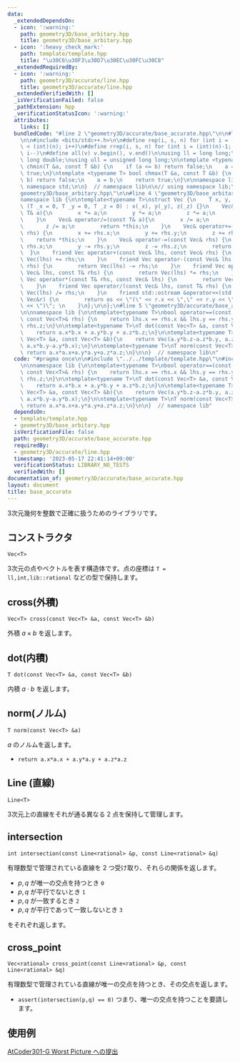 ```yaml
---
data:
  _extendedDependsOn:
  - icon: ':warning:'
    path: geometry3D/base_arbitary.hpp
    title: geometry3D/base_arbitary.hpp
  - icon: ':heavy_check_mark:'
    path: template/template.hpp
    title: "\u30C6\u30F3\u30D7\u30EC\u30FC\u30C8"
  _extendedRequiredBy:
  - icon: ':warning:'
    path: geometry3D/accurate/line.hpp
    title: geometry3D/accurate/line.hpp
  _extendedVerifiedWith: []
  _isVerificationFailed: false
  _pathExtension: hpp
  _verificationStatusIcon: ':warning:'
  attributes:
    links: []
  bundledCode: "#line 2 \"geometry3D/accurate/base_accurate.hpp\"\n\n#line 2 \"template/template.hpp\"\
    \n\n#include <bits/stdc++.h>\n\n#define rep(i, s, n) for (int i = (int)(s); i\
    \ < (int)(n); i++)\n#define rrep(i, s, n) for (int i = (int)(n)-1; i >= (int)(s);\
    \ i--)\n#define all(v) v.begin(), v.end()\n\nusing ll = long long;\nusing ld =\
    \ long double;\nusing ull = unsigned long long;\n\ntemplate <typename T> bool\
    \ chmin(T &a, const T &b) {\n    if (a <= b) return false;\n    a = b;\n    return\
    \ true;\n}\ntemplate <typename T> bool chmax(T &a, const T &b) {\n    if (a >=\
    \ b) return false;\n    a = b;\n    return true;\n}\n\nnamespace lib {\n\nusing\
    \ namespace std;\n\n}  // namespace lib\n\n// using namespace lib;\n#line 2 \"\
    geometry3D/base_arbitary.hpp\"\n\n#line 4 \"geometry3D/base_arbitary.hpp\"\n\n\
    namespace lib {\n\ntemplate<typename T>\nstruct Vec {\n    T x, y, z;\n    Vec\
    \ (T _x = 0, T _y = 0, T _z = 0) : x(_x), y(_y), z(_z) {}\n    Vec& operator*=(const\
    \ T& a){\n        x *= a;\n        y *= a;\n        z *= a;\n        return *this;\n\
    \    }\n    Vec& operator/=(const T& a){\n        x /= a;\n        y /= a;\n \
    \       z /= a;\n        return *this;\n    }\n    Vec& operator+=(const Vec&\
    \ rhs) {\n        x += rhs.x;\n        y += rhs.y;\n        z += rhs.z;\n    \
    \    return *this;\n    }\n    Vec& operator-=(const Vec& rhs) {\n        x -=\
    \ rhs.x;\n        y -= rhs.y;\n        z -= rhs.z;\n        return *this;\n  \
    \  }\n    friend Vec operator+(const Vec& lhs, const Vec& rhs) {\n        return\
    \ Vec(lhs) += rhs;\n    }\n    friend Vec operator-(const Vec& lhs, const Vec&\
    \ rhs) {\n        return Vec(lhs) -= rhs;\n    }\n    friend Vec operator*(const\
    \ Vec& lhs, const T& rhs) {\n        return Vec(lhs) *= rhs;\n    }\n    friend\
    \ Vec operator*(const T& rhs, const Vec& lhs) {\n        return Vec(lhs) *= rhs;\n\
    \    }\n    friend Vec operator/(const Vec& lhs, const T& rhs) {\n        return\
    \ Vec(lhs) /= rhs;\n    }\n    friend std::ostream &operator<<(std::ostream &os,const\
    \ Vec&r) {\n        return os << \"(\" << r.x << \",\" << r.y << \",\" << r.z\
    \ << \")\"; \n    }\n};\n\n};\n#line 5 \"geometry3D/accurate/base_accurate.hpp\"\
    \n\nnamespace lib {\n\ntemplate<typename T>\nbool operator==(const Vec<T>& lhs,\
    \ const Vec<T>& rhs) {\n    return lhs.x == rhs.x && lhs.y == rhs.y && lhs.z ==\
    \ rhs.z;\n}\n\ntemplate<typename T>\nT dot(const Vec<T> &a, const Vec<T> &b){\n\
    \    return a.x*b.x + a.y*b.y + a.z*b.z;\n}\n\ntemplate<typename T>\nVec<T> cross(const\
    \ Vec<T> &a, const Vec<T> &b){\n    return Vec(a.y*b.z-a.z*b.y, a.z*b.x-a.x*b.z,\
    \ a.x*b.y-a.y*b.x);\n}\n\ntemplate<typename T>\nT norm(const Vec<T> &a){\n   \
    \ return a.x*a.x+a.y*a.y+a.z*a.z;\n}\n\n}  // namespace lib\n"
  code: "#pragma once\n\n#include \"../../template/template.hpp\"\n#include \"../base_arbitary.hpp\"\
    \n\nnamespace lib {\n\ntemplate<typename T>\nbool operator==(const Vec<T>& lhs,\
    \ const Vec<T>& rhs) {\n    return lhs.x == rhs.x && lhs.y == rhs.y && lhs.z ==\
    \ rhs.z;\n}\n\ntemplate<typename T>\nT dot(const Vec<T> &a, const Vec<T> &b){\n\
    \    return a.x*b.x + a.y*b.y + a.z*b.z;\n}\n\ntemplate<typename T>\nVec<T> cross(const\
    \ Vec<T> &a, const Vec<T> &b){\n    return Vec(a.y*b.z-a.z*b.y, a.z*b.x-a.x*b.z,\
    \ a.x*b.y-a.y*b.x);\n}\n\ntemplate<typename T>\nT norm(const Vec<T> &a){\n   \
    \ return a.x*a.x+a.y*a.y+a.z*a.z;\n}\n\n}  // namespace lib"
  dependsOn:
  - template/template.hpp
  - geometry3D/base_arbitary.hpp
  isVerificationFile: false
  path: geometry3D/accurate/base_accurate.hpp
  requiredBy:
  - geometry3D/accurate/line.hpp
  timestamp: '2023-05-17 22:41:14+09:00'
  verificationStatus: LIBRARY_NO_TESTS
  verifiedWith: []
documentation_of: geometry3D/accurate/base_accurate.hpp
layout: document
title: base_accurate
---
```


3次元幾何を整数で正確に扱うためのライブラリです。

## コンストラクタ

`Vec<T>`

3次元の点やベクトルを表す構造体です。点の座標は `T = ll,int,lib::rational` などの型で保持します。

## cross(外積)

`Vec<T> cross(const Vec<T> &a, const Vec<T> &b)`

外積 $a\times b$ を返します。

## dot(内積)

`T dot(const Vec<T> &a, const Vec<T> &b)`

内積 $a\cdot b$ を返します。

## norm(ノルム)

`T norm(const Vec<T> &a)`

$a$ のノルムを返します。

- `return a.x*a.x + a.y*a.y + a.z*a.z`

## Line (直線)

`Line<T>`

3次元上の直線をそれが通る異なる $2$ 点を保持して管理します。

## intersection

`int intersection(const Line<rational> &p, const Line<rational> &q)`

有理数型で管理されている直線を $2$ つ受け取り、それらの関係を返します。

- $p,q$ が唯一の交点を持つとき `0`
- $p,q$ が平行でないとき `1`
- $p,q$ が一致するとき `2`
- $p,q$ が平行であって一致しないとき `3`

をそれぞれ返します。

## cross_point

`Vec<rational> cross_point(const Line<rational> &p, const Line<rational> &q)`

有理数型で管理されている直線が唯一の交点を持つとき、その交点を返します。

- `assert(intersection(p,q) == 0)` つまり、唯一の交点を持つことを要請します。


## 使用例

[AtCoder301-G Worst Picture への提出](https://atcoder.jp/contests/abc301/submissions/41476430)
